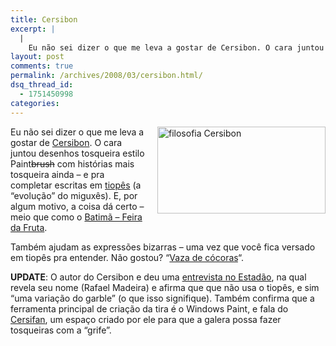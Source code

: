 ```yaml
---
title: Cersibon
excerpt: |
  |
    Eu não sei dizer o que me leva a gostar de Cersibon. O cara juntou desenhos tosqueira estilo Paintbrush com histórias mais tosqueira ainda - e pra completar escritas em tiopês (a "evolução" do miguxês). E, por algum motivo, a...
layout: post
comments: true
permalink: /archives/2008/03/cersibon.html/
dsq_thread_id:
  - 1751450998
categories:
---
```

<span class="mt-enclosure mt-enclosure-image"><img title="filosofia Cersibon" src="//chester.me/archives/img/cersibon.png" width="269" height="139" class="mt-image-right" style="float: right; margin: 0 0 20px 20px;" /></span>Eu não sei dizer o que me leva a gostar de [Cersibon][1]. O cara juntou desenhos tosqueira estilo Paint<strike>brush</strike> com histórias mais tosqueira ainda &#8211; e pra completar escritas em [tiopês][2] (a &#8220;evolução&#8221; do miguxês). E, por algum motivo, a coisa dá certo &#8211; meio que como o [Batimã &#8211; Feira da Fruta][3].

Também ajudam as expressões bizarras &#8211; uma vez que você fica versado em tiopês pra entender. Não gostou? &#8220;[Vaza de cócoras][4]&#8220;.

**UPDATE**: O autor do Cersibon e deu uma [entrevista no Estadão][5], na qual revela seu nome (Rafael Madeira) e afirma que que não usa o tiopês, e sim &#8220;uma variação do garble&#8221; (o que isso signifique). Também confirma que a ferramenta principal de criação da tira é o Windows Paint, e fala do [Cersifan][6], um espaço criado por ele para que a galera possa fazer tosqueiras com a &#8220;grife&#8221;.

 [1]: http://cersibon.blogspot.com/
 [2]: http://pt.wikipedia.org/wiki/Tiop%C3%AAs
 [3]: http://www.youtube.com/watch?v=2vgI2BLTd_8
 [4]: http://cersibon.blogspot.com/2008/03/ngreso.html
 [5]: http://www.link.estadao.com.br/index.cfm?id_conteudo=13540
 [6]: http://www.cersifan.blogspot.com/
